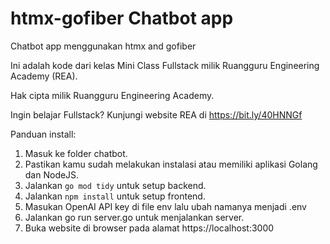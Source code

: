 # htmx-gofiber Chatbot app
Chatbot app menggunakan htmx and gofiber

Ini adalah kode dari kelas Mini Class Fullstack milik Ruangguru Engineering Academy (REA).

Hak cipta milik Ruangguru Engineering Academy.

Ingin belajar Fullstack? Kunjungi website REA di https://bit.ly/40HNNGf

Panduan install:
1. Masuk ke folder chatbot.
2. Pastikan kamu sudah melakukan instalasi atau memiliki aplikasi Golang dan NodeJS.
2. Jalankan `go mod tidy` untuk setup backend.
3. Jalankan `npm install` untuk setup frontend.
4. Masukan OpenAI API key di file env lalu ubah namanya menjadi .env
5. Jalankan go run server.go untuk menjalankan server.
6. Buka website di browser pada alamat https://localhost:3000
